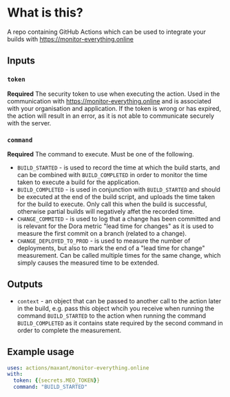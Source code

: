 # What is this?

A repo containing GitHub Actions which can be used to integrate your builds with https://monitor-everything.online

## Inputs

### `token`

**Required** The security token to use when executing the action. Used in the communication with https://monitor-everything.online and is associated with your organisation and application. If the token is wrong or has expired,
the action will result in an error, as it is not able to communicate securely with the server.

### `command`

**Required** The command to execute. Must be one of the following.

- `BUILD_STARTED` - is used to record the time at which the build starts, and can be combined with `BUILD_COMPLETED` in order to monitor the time taken to execute a build for the application.
- `BUILD_COMPLETED` - is used in conjunction with `BUILD_STARTED` and should be executed at the end of the build script, and uploads the time taken for the build to execute. Only call this when the build is successful, otherwise partial builds will negatively affet the recorded time.
- `CHANGE_COMMITED` - is used to log that a change has been committed and is relevant for the Dora metric "lead time for changes" as it is used to measure the first commit on a branch (related to a change).
- `CHANGE_DEPLOYED_TO_PROD` - is used to measure the number of deployments, but also to mark the end of a "lead time for change" measurement. Can be called multiple times for the same change, which simply causes the measured time to be extended.

## Outputs

- `context` - an object that can be passed to another call to the action later in the build, e.g. pass this object whcih you receive when running the command `BUILD_STARTED` to the action when running the command `BUILD_COMPLETED` as it 
contains state required by the second command in order to complete the measurement.

## Example usage

```yaml
uses: actions/maxant/monitor-everything.online
with:
  token: {{secrets.MEO_TOKEN}}
  command: "BUILD_STARTED"
```